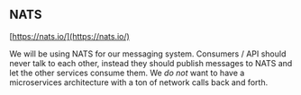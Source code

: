 ## NATS

[https://nats.io/](https://nats.io/)

We will be using NATS for our messaging system. Consumers / API should never talk to each other, instead they should publish messages to NATS and let the other services consume them. We _do not_ want to have a microservices architecture with a ton of network calls back and forth.
